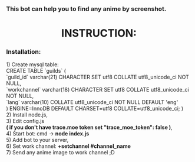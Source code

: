 <h3 style="text-align: left;">This bot can help you to find any anime by screenshot.</h3>
<h1 style="text-align: center;">INSTRUCTION:</h1>
<p>
<h3>Installation: <br></h3>
1) Create mysql table:  <br>
CREATE TABLE `guilds` (<br>
  `guild_id` varchar(21) CHARACTER SET utf8 COLLATE utf8_unicode_ci NOT NULL,<br>
  `workchannel` varchar(18) CHARACTER SET utf8 COLLATE utf8_unicode_ci NOT NULL,<br>
  `lang` varchar(10) COLLATE utf8_unicode_ci NOT NULL DEFAULT 'eng'<br>
) ENGINE=InnoDB DEFAULT CHARSET=utf8 COLLATE=utf8_unicode_ci;
)<br>
2) Install node.js,<br>
3) Edit config.js <b><br>( if you don't have trace.moe token set "trace_moe_token": false )</b>,<br>
4) Start bot: cmd -> <b>node index.js</b><br>
5) Add bot to your server,<br>
6) Set work channel: <b>+setchannel #channel_name</b><br>
7) Send any anime image to work channel ;D<br>
</p>
